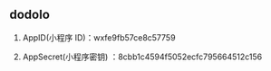 <!--
 * @Author: binbin 81745365+bin59@users.noreply.github.com
 * @Date: 2021-12-13 18:29:33
 * @LastEditors: binbin 81745365+bin59@users.noreply.github.com
 * @LastEditTime: 2022-12-31 20:01:10
 * @FilePath: \front-end\小程序\微信小程序APPID.md
 *
 * Copyright (c) 2022 by binbin 81745365+bin59@users.noreply.github.com, All Rights Reserved.
-->

## dodolo

1. AppID(小程序 ID)：wxfe9fb57ce8c57759

2. AppSecret(小程序密钥) ：8cbb1c4594f5052ecfc795664512c156
